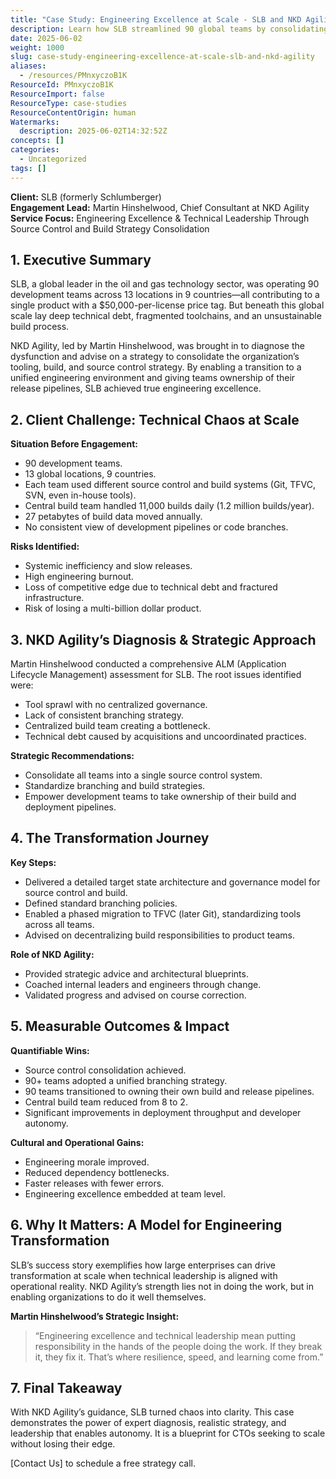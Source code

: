 ```yaml
---
title: "Case Study: Engineering Excellence at Scale - SLB and NKD Agility"
description: Learn how SLB streamlined 90 global teams by consolidating source control, standardizing build strategies, and empowering teams—achieving faster releases and engineering excellence.
date: 2025-06-02
weight: 1000
slug: case-study-engineering-excellence-at-scale-slb-and-nkd-agility
aliases:
  - /resources/PMnxyczoB1K
ResourceId: PMnxyczoB1K
ResourceImport: false
ResourceType: case-studies
ResourceContentOrigin: human
Watermarks:
  description: 2025-06-02T14:32:52Z
concepts: []
categories:
  - Uncategorized
tags: []
---
```


**Client:** SLB (formerly Schlumberger)  
**Engagement Lead:** Martin Hinshelwood, Chief Consultant at NKD Agility  
**Service Focus:** Engineering Excellence & Technical Leadership Through Source Control and Build Strategy Consolidation

## 1. Executive Summary

SLB, a global leader in the oil and gas technology sector, was operating 90 development teams across 13 locations in 9 countries—all contributing to a single product with a $50,000-per-license price tag. But beneath this global scale lay deep technical debt, fragmented toolchains, and an unsustainable build process.

NKD Agility, led by Martin Hinshelwood, was brought in to diagnose the dysfunction and advise on a strategy to consolidate the organization’s tooling, build, and source control strategy. By enabling a transition to a unified engineering environment and giving teams ownership of their release pipelines, SLB achieved true engineering excellence.

## 2. Client Challenge: Technical Chaos at Scale

**Situation Before Engagement:**

- 90 development teams.
- 13 global locations, 9 countries.
- Each team used different source control and build systems (Git, TFVC, SVN, even in-house tools).
- Central build team handled 11,000 builds daily (1.2 million builds/year).
- 27 petabytes of build data moved annually.
- No consistent view of development pipelines or code branches.

**Risks Identified:**

- Systemic inefficiency and slow releases.
- High engineering burnout.
- Loss of competitive edge due to technical debt and fractured infrastructure.
- Risk of losing a multi-billion dollar product.

## 3. NKD Agility’s Diagnosis & Strategic Approach

Martin Hinshelwood conducted a comprehensive ALM (Application Lifecycle Management) assessment for SLB. The root issues identified were:

- Tool sprawl with no centralized governance.
- Lack of consistent branching strategy.
- Centralized build team creating a bottleneck.
- Technical debt caused by acquisitions and uncoordinated practices.

**Strategic Recommendations:**

- Consolidate all teams into a single source control system.
- Standardize branching and build strategies.
- Empower development teams to take ownership of their build and deployment pipelines.

## 4. The Transformation Journey

**Key Steps:**

- Delivered a detailed target state architecture and governance model for source control and build.
- Defined standard branching policies.
- Enabled a phased migration to TFVC (later Git), standardizing tools across all teams.
- Advised on decentralizing build responsibilities to product teams.

**Role of NKD Agility:**

- Provided strategic advice and architectural blueprints.
- Coached internal leaders and engineers through change.
- Validated progress and advised on course correction.

## 5. Measurable Outcomes & Impact

**Quantifiable Wins:**

- Source control consolidation achieved.
- 90+ teams adopted a unified branching strategy.
- 90 teams transitioned to owning their own build and release pipelines.
- Central build team reduced from 8 to 2.
- Significant improvements in deployment throughput and developer autonomy.

**Cultural and Operational Gains:**

- Engineering morale improved.
- Reduced dependency bottlenecks.
- Faster releases with fewer errors.
- Engineering excellence embedded at team level.

## 6. Why It Matters: A Model for Engineering Transformation

SLB’s success story exemplifies how large enterprises can drive transformation at scale when technical leadership is aligned with operational reality. NKD Agility’s strength lies not in doing the work, but in enabling organizations to do it well themselves.

**Martin Hinshelwood’s Strategic Insight:**

> “Engineering excellence and technical leadership mean putting responsibility in the hands of the people doing the work. If they break it, they fix it. That’s where resilience, speed, and learning come from.”

## 7. Final Takeaway

With NKD Agility’s guidance, SLB turned chaos into clarity. This case demonstrates the power of expert diagnosis, realistic strategy, and leadership that enables autonomy. It is a blueprint for CTOs seeking to scale without losing their edge.

[Contact Us] to schedule a free strategy call.
